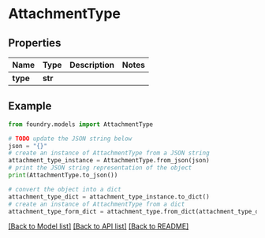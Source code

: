 # AttachmentType

## Properties

Name | Type | Description | Notes
------------ | ------------- | ------------- | -------------
**type** | **str** |  |

## Example

```python
from foundry.models import AttachmentType

# TODO update the JSON string below
json = "{}"
# create an instance of AttachmentType from a JSON string
attachment_type_instance = AttachmentType.from_json(json)
# print the JSON string representation of the object
print(AttachmentType.to_json())

# convert the object into a dict
attachment_type_dict = attachment_type_instance.to_dict()
# create an instance of AttachmentType from a dict
attachment_type_form_dict = attachment_type.from_dict(attachment_type_dict)
```

[\[Back to Model list\]](../README.md#documentation-for-models) [\[Back to API list\]](../README.md#documentation-for-api-endpoints) [\[Back to README\]](../README.md)

